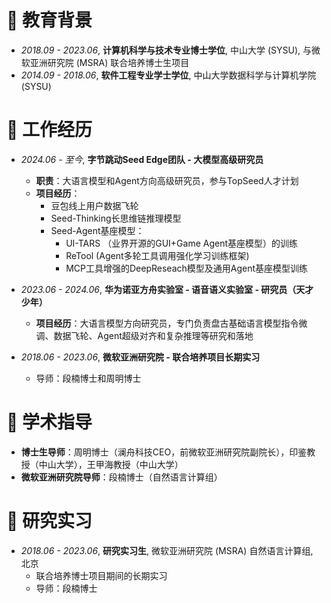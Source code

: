 
# 📖 教育背景
- *2018.09 - 2023.06*, **计算机科学与技术专业博士学位**, 中山大学 (SYSU), 与微软亚洲研究院 (MSRA) 联合培养博士生项目
- *2014.09 - 2018.06*, **软件工程专业学士学位**, 中山大学数据科学与计算机学院 (SYSU)

# 💼 工作经历
- *2024.06 - 至今*, **字节跳动Seed Edge团队 - 大模型高级研究员**
    - **职责**：大语言模型和Agent方向高级研究员，参与TopSeed人才计划
    - **项目经历**：
      - 豆包线上用户数据飞轮
      - Seed-Thinking长思维链推理模型
      - Seed-Agent基座模型：
        - UI-TARS （业界开源的GUI+Game Agent基座模型）的训练
        - ReTool (Agent多轮工具调用强化学习训练框架)
        - MCP工具增强的DeepReseach模型及通用Agent基座模型训练

- *2023.06 - 2024.06*, **华为诺亚方舟实验室 - 语音语义实验室 - 研究员（天才少年）**
    - **项目经历**：大语言模型方向研究员，专门负责盘古基础语言模型指令微调、数据飞轮、Agent超级对齐和复杂推理等研究和落地

- *2018.06 - 2023.06*, **微软亚洲研究院 - 联合培养项目长期实习**
  - 导师：段楠博士和周明博士

# 💬 学术指导
- **博士生导师**：周明博士（澜舟科技CEO，前微软亚洲研究院副院长），印鉴教授（中山大学），王甲海教授（中山大学）
- **微软亚洲研究院导师**：段楠博士（自然语言计算组）




# 🔬 研究实习
- *2018.06 - 2023.06*, **研究实习生**, 微软亚洲研究院 (MSRA) 自然语言计算组, 北京
  - 联合培养博士项目期间的长期实习
  - 导师：段楠博士
